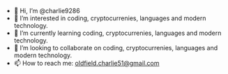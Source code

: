 - 👋 Hi, I’m @charlie9286
- 👀 I’m interested in coding, cryptocurrenies, languages and modern technology.
- 🌱 I’m currently learning coding, cryptocurrenies, languages and modern technology.
- 💞️ I’m looking to collaborate on coding, cryptocurrenies, languages and modern technology.
- 📫 How to reach me: oldfield.charlie51@gmail.com

<!---
charlie9286/charlie9286 is a ✨ special ✨ repository because its `README.md` (this file) appears on your GitHub profile.
You can click the Preview link to take a look at your changes.
--->
